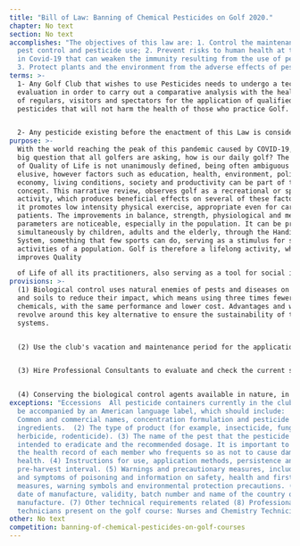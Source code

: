 ```yaml
---
title: "Bill of Law: Banning of Chemical Pesticides on Golf 2020."
chapter: No text
section: No text
accomplishes: "The objectives of this law are: 1. Control the maintenance of
  pest control and pesticide use; 2. Prevent risks to human health at that time
  in Covid-19 that can weaken the immunity resulting from the use of pesticides;
  3. Protect plants and the environment from the adverse effects of pesticides;"
terms: >-
  1- Any Golf Club that wishes to use Pesticides needs to undergo a technical
  evaluation in order to carry out a comparative analysis with the health record
  of regulars, visitors and spectators for the application of qualified
  pesticides that will not harm the health of those who practice Golf.


  2- Any pesticide existing before the enactment of this Law is considered unusable and a fine and temporary closure of the same are permitted for the evaluation and restructuring of alternative elements for combating pests and improving the quality of grass and natural elements in this environment.
purpose: >-
  With the world reaching the peak of this pandemic caused by COVID-19, and the
  big question that all golfers are asking, how is our daily golf? The concept
  of Quality of Life is not unanimously defined, being often ambiguous and
  elusive, however factors such as education, health, environment, politics,
  economy, living conditions, society and productivity can be part of this
  concept. This narrative review, observes golf as a recreational or sport
  activity, which produces beneficial effects on several of these factors since
  it promotes low intensity physical exercise, appropriate even for cardiac
  patients. The improvements in balance, strength, physiological and mental
  parameters are noticeable, especially in the population. It can be practiced
  simultaneously by children, adults and the elderly, through the Handicap
  System, something that few sports can do, serving as a stimulus for social
  activities of a population. Golf is therefore a lifelong activity, which
  improves Quality

  of Life of all its practitioners, also serving as a tool for social inclusion.
provisions: >-
  (1) Biological control uses natural enemies of pests and diseases on plants
  and soils to reduce their impact, which means using three times fewer
  chemicals, with the same performance and lower cost. Advantages and weaknesses
  revolve around this key alternative to ensure the sustainability of the
  systems.


  (2) Use the club's vacation and maintenance period for the application of new inputs to combat pests and preserve the environment.


  (3) Hire Professional Consultants to evaluate and check the current status of the golde club and offer short and medium term change measures


  (4) Conserving the biological control agents available in nature, in order to obtain a systemic ecological benefit.
exceptions: "Eccessions  All pesticide containers currently in the cluber must
  be accompanied by an American language label, which should include:  (1)
  Common and commercial names, concentration formulation and pesticide
  ingredients.  (2) The type of product (for example, insecticide, fungicide,
  herbicide, rodenticide). (3) The name of the pest that the pesticide is
  intended to eradicate and the recommended dosage. It is important to compare
  the health record of each member who frequents so as not to cause damage to
  health. (4) Instructions for use, application methods, persistence and
  pre-harvest interval. (5) Warnings and precautionary measures, including signs
  and symptoms of poisoning and information on safety, health and first aid
  measures, warning symbols and environmental protection precautions. (6) The
  date of manufacture, validity, batch number and name of the country of
  manufacture. (7) Other technical requirements related (8) Professional
  technicians present on the golf course: Nurses and Chemistry Technicians."
other: No text
competition: banning-of-chemical-pesticides-on-golf-courses
---
```

